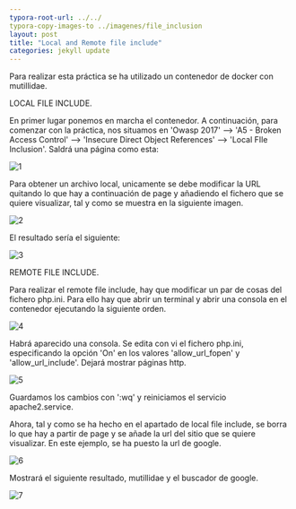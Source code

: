 ```yaml
---
typora-root-url: ../../
typora-copy-images-to ../imagenes/file_inclusion
layout: post
title: "Local and Remote file include"
categories: jekyll update
---
```

Para realizar esta práctica se ha utilizado un contenedor de docker con mutillidae.

LOCAL FILE INCLUDE.

En primer lugar ponemos en marcha el contenedor. A continuación, para comenzar con la práctica, nos situamos en 'Owasp 2017' --> 'A5 - Broken Access Control' --> 'Insecure Direct Object References' --> 'Local FIle Inclusion'. Saldrá una página como esta:

![1](/../../../myblog/imagenes/file_inclusion/1.png)

Para obtener un archivo local, unicamente se debe modificar la URL quitando lo que hay a continuación de page y añadiendo el fichero que se quiere visualizar, tal y como se muestra en la siguiente imagen.

![2](/../../../myblog/imagenes/file_inclusion/2.png)

El resultado sería el siguiente:

![3](/../../../myblog/imagenes/file_inclusion/3.png)



REMOTE FILE INCLUDE.

Para realizar el remote file include, hay que modificar un par de cosas del fichero php.ini. Para ello hay que abrir un terminal y abrir una consola en el contenedor ejecutando la siguiente orden.

![4](/../../../myblog/imagenes/file_inclusion/4.png)

Habrá aparecido una consola. Se edita con vi el fichero php.ini, especificando la opción 'On' en los valores 'allow_url_fopen' y 'allow_url_include'. Dejará mostrar páginas http.

![5](/../../../myblog/imagenes/file_inclusion/5.png)

Guardamos los cambios con ':wq' y reiniciamos el servicio apache2.service.

Ahora, tal y como se ha hecho en el apartado de local file include, se borra lo que hay a partir de page y se añade la url del sitio que se quiere visualizar. En este ejemplo, se ha puesto la url de google.

![6](/../../../myblog/imagenes/file_inclusion/6.png)

Mostrará el siguiente resultado, mutillidae y el buscador de google.

![7](/../../../myblog/imagenes/file_inclusion/7.png)